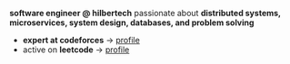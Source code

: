 
**software engineer @ hilbertech** passionate about **distributed systems, microservices, system design, databases, and problem solving**  

- **expert at codeforces** → [profile](https://codeforces.com/profile/its-ma7moud)  
- active on **leetcode** → [profile](https://leetcode.com/u/thefighter01/)  
